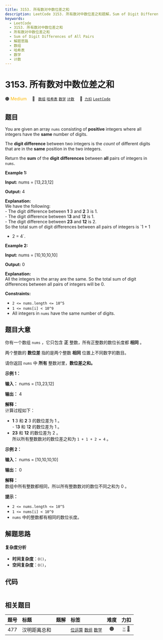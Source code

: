 ```yaml
---
title: 3153. 所有数对中数位差之和
description: LeetCode 3153. 所有数对中数位差之和题解，Sum of Digit Differences of All Pairs，包含解题思路、复杂度分析以及完整的 JavaScript 代码实现。
keywords:
  - LeetCode
  - 3153. 所有数对中数位差之和
  - 所有数对中数位差之和
  - Sum of Digit Differences of All Pairs
  - 解题思路
  - 数组
  - 哈希表
  - 数学
  - 计数
---
```


# 3153. 所有数对中数位差之和

🟠 <font color=#ffb800>Medium</font>&emsp; 🔖&ensp; [`数组`](/tag/array.md) [`哈希表`](/tag/hash-table.md) [`数学`](/tag/math.md) [`计数`](/tag/counting.md)&emsp; 🔗&ensp;[`力扣`](https://leetcode.cn/problems/sum-of-digit-differences-of-all-pairs) [`LeetCode`](https://leetcode.com/problems/sum-of-digit-differences-of-all-pairs)

## 题目

You are given an array `nums` consisting of **positive** integers where all
integers have the **same** number of digits.

The **digit difference** between two integers is the _count_ of different
digits that are in the **same** position in the two integers.

Return the **sum** of the **digit differences** between **all** pairs of
integers in `nums`.



**Example 1:**

**Input:** nums = [13,23,12]

**Output:** 4

**Explanation:**  
We have the following:  
\- The digit difference between **1** 3 and **2** 3 is 1.  
\- The digit difference between 1**3** and 1**2** is 1.  
\- The digit difference between **23** and **12** is 2.  
So the total sum of digit differences between all pairs of integers is `1 + 1
+ 2 = 4`.

**Example 2:**

**Input:** nums = [10,10,10,10]

**Output:** 0

**Explanation:**  
All the integers in the array are the same. So the total sum of digit
differences between all pairs of integers will be 0.



**Constraints:**

  * `2 <= nums.length <= 10^5`
  * `1 <= nums[i] < 10^9`
  * All integers in `nums` have the same number of digits.


## 题目大意

你有一个数组 `nums` ，它只包含 **正**  整数，所有正整数的数位长度都 **相同**  。

两个整数的 **数位差**  指的是两个整数 **相同**  位置上不同数字的数目。

请你返回 `nums` 中 **所有**  整数对里，**数位差之和。**



**示例 1：**

**输入：** nums = [13,23,12]

**输出：** 4

**解释：**  
计算过程如下：  
- **1** 3 和 **2** 3 的数位差为 1 。  
\- 1**3** 和 1**2**  的数位差为 1 。  
- **23** 和 **12**  的数位差为 2 。  
所以所有整数数对的数位差之和为 `1 + 1 + 2 = 4` 。

**示例 2：**

**输入：** nums = [10,10,10,10]

**输出：** 0

**解释：**  
数组中所有整数都相同，所以所有整数数对的数位不同之和为 0 。



**提示：**

  * `2 <= nums.length <= 10^5`
  * `1 <= nums[i] < 10^9`
  * `nums` 中的整数都有相同的数位长度。


## 解题思路

#### 复杂度分析

- **时间复杂度**：`O()`，
- **空间复杂度**：`O()`，

## 代码

```javascript

```

## 相关题目

<!-- prettier-ignore -->
| 题号 | 标题 | 题解 | 标签 | 难度 | 力扣 |
| :------: | :------ | :------: | :------ | :------: | :------: |
| 477 | 汉明距离总和 |  |  [`位运算`](/tag/bit-manipulation.md) [`数组`](/tag/array.md) [`数学`](/tag/math.md) | 🟠 | [🀄️](https://leetcode.cn/problems/total-hamming-distance) [🔗](https://leetcode.com/problems/total-hamming-distance) |